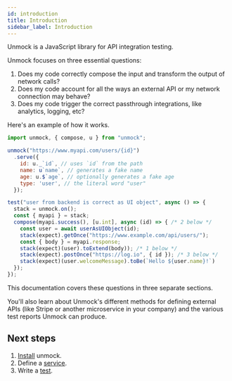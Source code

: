```yaml
---
id: introduction
title: Introduction
sidebar_label: Introduction
---
```


Unmock is a JavaScript library for API integration testing.


Unmock focuses on three essential questions:

1. Does my code correctly compose the input and transform the output of network calls?
2. Does my code account for all the ways an external API or my network connection may behave?
3. Does my code trigger the correct passthrough integrations, like analytics, logging, etc?

Here's an example of how it works.

```javascript
import unmock, { compose, u } from "unmock";

unmock("https://www.myapi.com/users/{id}")
  .serve({
    id: u._`id`, // uses `id` from the path
    name: u`name`, // generates a fake name
    age: u.$`age`, // optionally generates a fake age
    type: 'user', // the literal word "user"
  });

test("user from backend is correct as UI object", async () => {
  stack = unmock.on();
  const { myapi } = stack;
  compose(myapi.success(), [u.int], async (id) => { /* 2 below */
    const user = await userAsUIObject(id);
    stack(expect).getOnce("https://www.example.com/api/users/");
    const { body } = myapi.response;
    stack(expect)(user).toExtend(body)); /* 1 below */
    stack(expect).postOnce("https://log.io", { id }); /* 3 below */
    stack(expect)(user.welcomeMessage).toBe(`Hello ${user.name}!`)
  });
});
```

This documentation covers these questions in three separate sections.

You'll also learn about Unmock's different methods for defining external APIs (like Stripe or another microservice in your company) and the various test reports Unmock can produce.

## Next steps

1. [Install](installation.md) unmock.
1. Define a [service](unmock.md).
1. Write a [test](expectations.md).